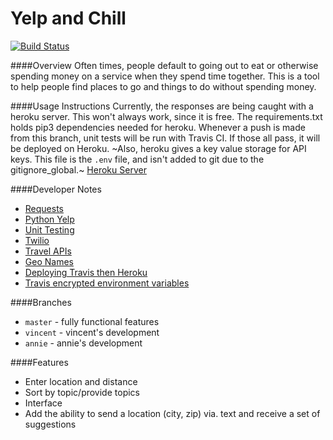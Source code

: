 # Yelp and Chill
[![Build Status](https://travis-ci.org/YangVincent/yelp-and-chill.svg?branch=vincent)](https://travis-ci.org/YangVincent/yelp-and-chill)

####Overview
Often times, people default to going out to eat or otherwise spending money on a service when they spend time together. This is a tool to help people find places to go and things to do without spending money. 

####Usage Instructions
Currently, the responses are being caught with a heroku server. This won't always work, since it is free. The requirements.txt holds pip3 dependencies needed for heroku. 
Whenever a push is made from this branch, unit tests will be run with Travis CI. If those all pass, it will be deployed on Heroku.
~Also, heroku gives a key value storage for API keys. This file is the ```.env``` file, and isn't added to git due to the gitignore_global.~
[Heroku Server](https://yelp-and-chill.herokuapp.com)

####Developer Notes
* [Requests](http://docs.python-requests.org/en/master/)
* [Python Yelp](https://github.com/Yelp/yelp-python)
* [Unit Testing](http://docs.python-guide.org/en/latest/writing/tests/)
* [Twilio](https://www.twilio.com/docs/quickstart/python/sms/replying-to-sms-messages)
* [Travel APIs](http://www.programmableweb.com/category/travel/api)
* [Geo Names](http://www.geonames.org/)
* [Deploying Travis then Heroku](http://phansch.net/2014/02/17/travis-heroku-rails/)
* [Travis encrypted environment variables](https://docs.travis-ci.com/user/encrypting-files/)

####Branches
* `master` - fully functional features
* `vincent` - vincent's development
* `annie` - annie's development

####Features
* Enter location and distance
* Sort by topic/provide topics
* Interface
* Add the ability to send a location (city, zip) via. text and receive a set of suggestions
